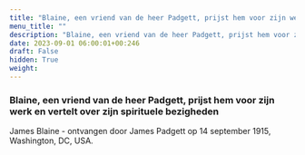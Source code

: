 ```yaml
---
title: "Blaine, een vriend van de heer Padgett, prijst hem voor zijn werk en vertelt over zijn spirituele bezigheden"
menu_title: ""
description: "Blaine, een vriend van de heer Padgett, prijst hem voor zijn werk en vertelt over zijn spirituele bezigheden"
date: 2023-09-01 06:00:01+00:246
draft: False
hidden: True
weight:
---
```

### Blaine, een vriend van de heer Padgett, prijst hem voor zijn werk en vertelt over zijn spirituele bezigheden

James Blaine - ontvangen door James Padgett op 14 september 1915, Washington, DC, USA.
